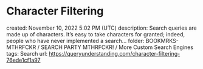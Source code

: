 # Character Filtering

created: November 10, 2022 5:02 PM (UTC)
description: Search queries are made up of characters. It’s easy to take characters for granted; indeed, people who have never implemented a search…
folder: BOOKMRKS-MTHRFCKR / SEARCH PARTY MTHRFCKR! / More Custom Search Engines
tags: Search
url: https://queryunderstanding.com/character-filtering-76ede1cf1a97